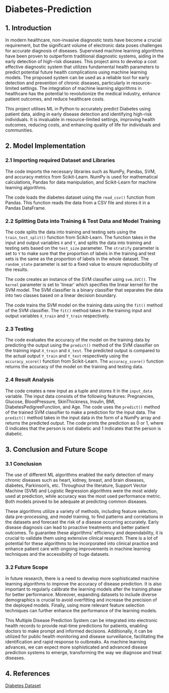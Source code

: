 # Diabetes-Prediction

## 1. Introduction
In modern healthcare, non-invasive diagnostic tests have become a crucial requirement, but the significant volume of electronic data poses challenges for accurate diagnosis of diseases. Supervised machine learning algorithms have been proven to outperform traditional diagnostic systems, aiding in the early detection of high-risk diseases. This project aims to develop a cost effective diagnostic system that utilizes fundamental health parameters to predict potential future health complications using machine learning models. The proposed system can be used as a reliable tool for early detection and prevention of chronic diseases, particularly in resource-limited settings. The integration of machine learning algorithms in healthcare has the potential to revolutionize the medical industry, enhance patient outcomes, and reduce healthcare costs.

This project utilises ML in Python to accurately predict Diabetes using patient data, aiding in early disease detection and identifying high-risk individuals. It is invaluable in resource-limited settings, improving health outcomes, reducing costs, and enhancing quality of life for individuals and communities.


## 2. Model Implementation

### 2.1 Importing required Dataset and Libraries

The code imports the necessary libraries such as NumPy, Pandas, SVM, and accuracy metrics from Scikit-Learn. NumPy is used for mathematical calculations, Pandas for data manipulation, and Scikit-Learn for machine learning algorithms.

The code loads the diabetes dataset using the `read_csv()` function from Pandas. This function reads the data from a CSV file and stores it in a Pandas DataFrame.

### 2.2 Splitting Data into Training & Test Data and Model Training

The code splits the data into training and testing sets using the `train_test_split()` function from Scikit-Learn. The function takes in the input and output variables `X` and `Y`, and splits the data into training and testing sets based on the `test_size` parameter. The `stratify` parameter is set to `Y` to make sure that the proportion of labels in the training and test sets is the same as the proportion of labels in the whole dataset. The `random_state` parameter is set to a fixed value to ensure reproducibility of the results.

The code creates an instance of the SVM classifier using `svm.SVC()`. The `kernel` parameter is set to 'linear' which specifies the linear kernel for the SVM model. The SVM classifier is a binary classifier that separates the data into two classes based on a linear decision boundary.

The code trains the SVM model on the training data using the `fit()` method of the SVM classifier. The `fit()` method takes in the training input and output variables `X_train` and `Y_train` respectively.

### 2.3 Testing

The code evaluates the accuracy of the model on the training data by predicting the output using the `predict()` method of the SVM classifier on the training input `X_train` and `X_test`. The predicted output is compared to the actual output `Y_train` and `Y_test` respectively using the `accuracy_score()` function from Scikit-Learn. The `accuracy_score()` function returns the accuracy of the model on the training and testing data.

### 2.4 Result Analysis

The code creates a new input as a tuple and stores it in the `input_data` variable. The input data consists of the following features: Pregnancies, Glucose, BloodPressure, SkinThickness, Insulin, BMI, DiabetesPedigreeFunction, and Age. The code uses the `predict()` method of the trained SVM classifier to make a prediction for the input data. The `predict()` method takes in the input data in the form of a NumPy array and returns the predicted output. The code prints the prediction as 0 or 1, where 0 indicates that the person is not diabetic and 1 indicates that the person is diabetic.


## 3. Conclusion and Future Scope

### 3.1 Conclusion

The use of different ML algorithms enabled the early detection of many chronic diseases such as heart, kidney, breast, and brain diseases, diabetes, Parkinson’s, etc. Throughout the literature, Support Vector Machine (SVM) and Logistic Regression algorithms were the most widely used at prediction, while accuracy was the most used performance metric. Both models proved to be adequate at predicting common diseases.

These algorithms utilize a variety of methods, including feature selection, data pre-processing, and model training, to find patterns and correlations in the datasets and forecast the risk of a disease occurring accurately. Early disease diagnosis can lead to proactive treatments and better patient outcomes. To guarantee these algorithms' efficiency and dependability, it is crucial to validate them using extensive clinical research. There is a lot of potential for these algorithms to be incorporated into clinical practice and enhance patient care with ongoing improvements in machine learning techniques and the accessibility of huge datasets.

### 3.2 Future Scope

In future research, there is a need to develop more sophisticated machine learning algorithms to improve the accuracy of disease prediction. It is also important to regularly calibrate the learning models after the training phase for better performance. Moreover, expanding datasets to include diverse demographics is crucial to avoid overfitting and increase the precision of the deployed models. Finally, using more relevant feature selection techniques can further enhance the performance of the learning models.

This Multiple Disease Prediction System can be integrated into electronic health records to provide real-time predictions for patients, enabling doctors to make prompt and informed decisions. Additionally, it can be utilized for public health monitoring and disease surveillance, facilitating the identification and rapid response to outbreaks. As machine learning advances, we can expect more sophisticated and advanced disease prediction systems to emerge, transforming the way we diagnose and treat diseases.


## 4. References

[Diabetes Dataset](https://www.kaggle.com/datasets/uciml/pima-indians-diabetes-database)
